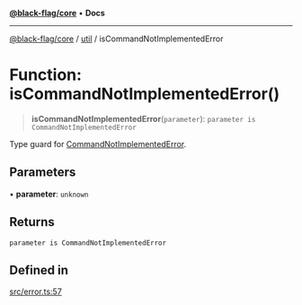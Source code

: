 [**@black-flag/core**](../../README.md) • **Docs**

***

[@black-flag/core](../../README.md) / [util](../README.md) / isCommandNotImplementedError

# Function: isCommandNotImplementedError()

> **isCommandNotImplementedError**(`parameter`): `parameter is CommandNotImplementedError`

Type guard for [CommandNotImplementedError](../classes/CommandNotImplementedError.md).

## Parameters

• **parameter**: `unknown`

## Returns

`parameter is CommandNotImplementedError`

## Defined in

[src/error.ts:57](https://github.com/Xunnamius/black-flag/blob/99e2b3aa8ebef83fdf414dda22ad11405c1907df/src/error.ts#L57)

